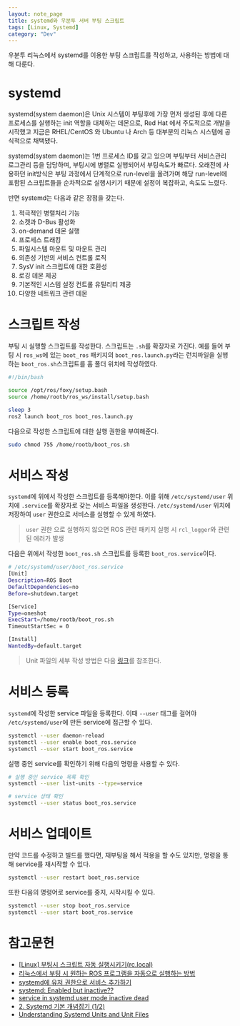 ```yaml
---
layout: note_page
title: systemd와 우분투 서버 부팅 스크립트
tags: [Linux, Systemd]
category: "Dev"
---
```


우분투 리눅스에서 systemd를 이용한 부팅 스크립트를 작성하고, 사용하는 방법에 대해 다룬다.

# systemd

systemd(system daemon)은 Unix 시스템이 부팅후에 가장 먼저 생성된 후에 다른 프로세스를 실행하는 init 역할을 대체하는 데몬으로, Red Hat 에서 주도적으로 개발을 시작했고 지금은 RHEL/CentOS 와 Ubuntu 나 Arch 등 대부분의 리눅스 시스템에 공식적으로 채택됐다.

systemd(system daemon)는 1번 프로세스 ID를 갖고 있으며 부팅부터 서비스관리 로그관리 등을 담당하며, 부팅시에 병렬로 실행되어서 부팅속도가 빠르다. 오래전에 사용하던 init방식은 부팅 과정에서 단계적으로 run-level을 올려가며 해당 run-level에 포함된 스크립트들을 순차적으로 실행시키기 때문에 설정이 복잡하고, 속도도 느렸다.

반면 systemd는 다음과 같은 장점을 갖는다.

1. 적극적인 병렬처리 기능
2. 소켓과 D-Bus 활성화
3. on-demand 데몬 실행
4. 프로세스 트래킹
5. 파일시스템 마운트 및 마운트 관리
6. 의존성 기반의 서비스 컨트롤 로직
7. SysV init 스크립트에 대한 호환성
8. 로깅 데몬 제공
9. 기본적인 시스템 설정 컨트롤 유틸리티 제공
10. 다양한 네트워크 관련 데몬

# 스크립트 작성

부팅 시 실행할 스크립트를 작성한다. 스크립트는 `.sh`를 확장자로 가진다. 예를 들어 부팅 시 `ros_ws`에 있는 `boot_ros` 패키지의 `boot_ros.launch.py`라는 런치파일을 실행하는 `boot_ros.sh`스크립트를 홈 폴더 위치에 작성하였다.

```bash
#!/bin/bash

source /opt/ros/foxy/setup.bash
source /home/rootb/ros_ws/install/setup.bash

sleep 3
ros2 launch boot_ros boot_ros.launch.py
```

다음으로 작성한 스크립트에 대한 실행 권한을 부여해준다.

```bash
sudo chmod 755 /home/rootb/boot_ros.sh
```

# 서비스 작성

`systemd`에 위에서 작성한 스크립트를 등록해야한다. 이를 위해 `/etc/systemd/user` 위치에 `.service`를 확장자로 갖는 서비스 파일을 생성한다. `/etc/systemd/user` 위치에 저장하여 `user` 권한으로 서비스를 실행할 수 있게 하였다.

> `user` 권한 으로 실행하지 않으면 ROS 관련 패키지 실행 시 `rcl_logger`와 관련된 에러가 발생

다음은 위에서 작성한 `boot_ros.sh` 스크립트를 등록한 `boot_ros.service`이다.

```bash
# /etc/systemd/user/boot_ros.service
[Unit]
Description=ROS Boot
DefaultDependencies=no
Before=shutdown.target

[Service]
Type=oneshot
ExecStart=/home/rootb/boot_ros.sh
TimeoutStartSec = 0

[Install]
WantedBy=default.target
```

> Unit 파일의 세부 작성 방법은 다음 [링크](https://www.digitalocean.com/community/tutorials/understanding-systemd-units-and-unit-files)를 참조한다.

# 서비스 등록

`systemd`에 작성한 service 파일을 등록한다. 이때 `--user` 태그를 걸어야 `/etc/systemd/user`에 만든 service에 접근할 수 있다.

```bash
systemctl --user daemon-reload
systemctl --user enable boot_ros.service
systemctl --user start boot_ros.service
```

실행 중인 service를 확인하기 위해 다음의 명령을 사용할 수 있다.

```bash
# 실행 중인 service 목록 확인
systemctl --user list-units --type=service

# service 상태 확인
systemctl --user status boot_ros.service
```

# 서비스 업데이트

만약 코드를 수정하고 빌드를 했다면, 재부팅을 해서 적용을 할 수도 있지만, 명령을 통해 service를 재시작할 수 있다.

```bash
systemctl --user restart boot_ros.service
```

또한 다음의 명령어로 service를 중지, 시작시킬 수 있다.

```bash
systemctl --user stop boot_ros.service
systemctl --user start boot_ros.service
```

# 참고문헌

- [[Linux] 부팅시 스크립트 자동 실행시키기(rc.local)](https://joonyon.tistory.com/entry/Linux-%EB%B6%80%ED%8C%85%EC%8B%9C-%EC%8A%A4%ED%81%AC%EB%A6%BD%ED%8A%B8-%EC%9E%90%EB%8F%99-%EC%8B%A4%ED%96%89%EC%8B%9C%ED%82%A4%EA%B8%B0rclocal)
- [리눅스에서 부팅 시 원하는 ROS 프로그램을 자동으로 실행하는 방법](https://injae-kim.github.io/robot_operating_system/2020/04/25/ros-automatically-execute-program-on-booting.html)
- [systemd에 유저 권한으로 서비스 추가하기](https://blog.majecty.com/wikis/2019-01-13-a-systemd-user.html)
- [systemd: Enabled but inactive??](https://www.nemonein.xyz/2020/09/4245/)
- [service in systemd user mode inactive dead](https://unix.stackexchange.com/questions/698463/service-in-systemd-user-mode-inactive-dead)
- [2. Systemd 기본 개념잡기 (1/2)](https://www.kernelpanic.kr/17)
- [Understanding Systemd Units and Unit Files](https://www.digitalocean.com/community/tutorials/understanding-systemd-units-and-unit-files)
